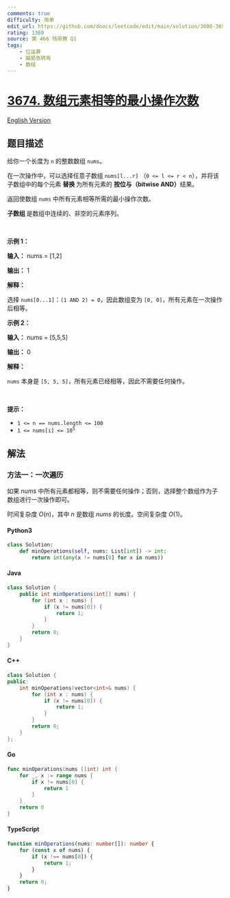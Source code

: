 ```yaml
---
comments: true
difficulty: 简单
edit_url: https://github.com/doocs/leetcode/edit/main/solution/3600-3699/3674.Minimum%20Operations%20to%20Equalize%20Array/README.md
rating: 1369
source: 第 466 场周赛 Q1
tags:
    - 位运算
    - 脑筋急转弯
    - 数组
---
```


<!-- problem:start -->

# [3674. 数组元素相等的最小操作次数](https://leetcode.cn/problems/minimum-operations-to-equalize-array)

[English Version](/solution/3600-3699/3674.Minimum%20Operations%20to%20Equalize%20Array/README_EN.md)

## 题目描述

<!-- description:start -->

<p>给你一个长度为 <code>n</code> 的整数数组 <code>nums</code>。</p>

<p>在一次操作中，可以选择任意子数组 <code>nums[l...r]</code> （<code>0 &lt;= l &lt;= r &lt; n</code>），并将该子数组中的每个元素&nbsp;<strong>替换&nbsp;</strong>为所有元素的&nbsp;<strong>按位与（bitwise AND）</strong>结果。</p>

<p>返回使数组 <code>nums</code> 中所有元素相等所需的最小操作次数。</p>

<p><strong>子数组&nbsp;</strong>是数组中连续的、非空的元素序列。</p>

<p>&nbsp;</p>

<p><strong class="example">示例 1：</strong></p>

<div class="example-block">
<p><strong>输入：</strong> <span class="example-io">nums = [1,2]</span></p>

<p><strong>输出：</strong> <span class="example-io">1</span></p>

<p><strong>解释：</strong></p>

<p>选择 <code>nums[0...1]</code>：<code>(1 AND 2) = 0</code>，因此数组变为 <code>[0, 0]</code>，所有元素在一次操作后相等。</p>
</div>

<p><strong class="example">示例 2：</strong></p>

<div class="example-block">
<p><strong>输入：</strong> <span class="example-io">nums = [5,5,5]</span></p>

<p><strong>输出：</strong> <span class="example-io">0</span></p>

<p><strong>解释：</strong></p>

<p><code>nums</code> 本身是 <code>[5, 5, 5]</code>，所有元素已经相等，因此不需要任何操作。</p>
</div>

<p>&nbsp;</p>

<p><strong>提示：</strong></p>

<ul>
	<li><code>1 &lt;= n == nums.length &lt;= 100</code></li>
	<li><code>1 &lt;= nums[i] &lt;= 10<sup>5</sup></code></li>
</ul>

<!-- description:end -->

## 解法

<!-- solution:start -->

### 方法一：一次遍历

如果 $\textit{nums}$ 中所有元素都相等，则不需要任何操作；否则，选择整个数组作为子数组进行一次操作即可。

时间复杂度 $O(n)$，其中 $n$ 是数组 $\textit{nums}$ 的长度。空间复杂度 $O(1)$。

<!-- tabs:start -->

#### Python3

```python
class Solution:
    def minOperations(self, nums: List[int]) -> int:
        return int(any(x != nums[0] for x in nums))
```

#### Java

```java
class Solution {
    public int minOperations(int[] nums) {
        for (int x : nums) {
            if (x != nums[0]) {
                return 1;
            }
        }
        return 0;
    }
}
```

#### C++

```cpp
class Solution {
public:
    int minOperations(vector<int>& nums) {
        for (int x : nums) {
            if (x != nums[0]) {
                return 1;
            }
        }
        return 0;
    }
};
```

#### Go

```go
func minOperations(nums []int) int {
	for _, x := range nums {
		if x != nums[0] {
			return 1
		}
	}
	return 0
}
```

#### TypeScript

```ts
function minOperations(nums: number[]): number {
    for (const x of nums) {
        if (x !== nums[0]) {
            return 1;
        }
    }
    return 0;
}
```

<!-- tabs:end -->

<!-- solution:end -->

<!-- problem:end -->
